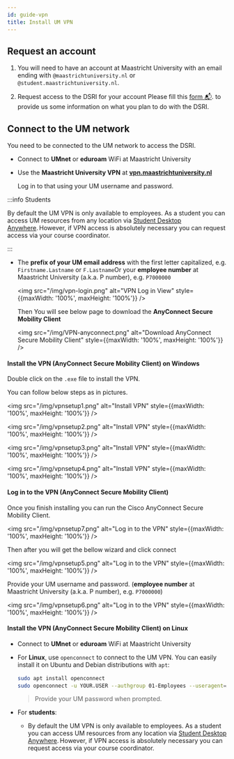 ```yaml
---
id: guide-vpn
title: Install UM VPN
---
```


## Request an account

1. You will need to have an account at Maastricht University with an email ending with `@maastrichtuniversity.nl` or `@student.maastrichtuniversity.nl`.

2. Request access to the DSRI for your account Please fill this [form 📬](/register). to provide us some information on what you plan to do with the DSRI.


## Connect to the UM network

You need to be connected to the UM network to access the DSRI.

* Connect to **UMnet** or **eduroam** WiFi at Maastricht University

* Use the **Maastricht University VPN** at **[vpn.maastrichtuniversity.nl](https://vpn.maastrichtuniversity.nl/)**

  Log in to that using your UM username and password.

:::info Students

By default the UM VPN is only available to employees. As a student you can access UM resources from any location via [Student Desktop Anywhere](https://athenadesktop.maastrichtuniversity.nl). However, if VPN access is absolutely necessary you can request access via your course coordinator. 

:::



  * The **prefix of your UM email address** with the first letter capitalized, e.g. `Firstname.Lastname` or `F.Lastname`Or your **employee number** at Maastricht University (a.k.a. P number), e.g. `P7000000`

    <img src="/img/vpn-login.png" alt="VPN Log in View" style={{maxWidth: '100%', maxHeight: '100%'}} />

    Then You will see below page to download the **AnyConnect Secure Mobility Client**

    <img src="/img/VPN-anyconnect.png" alt="Download AnyConnect Secure Mobility Client" style={{maxWidth: '100%', maxHeight: '100%'}} />

#### Install the VPN (AnyConnect Secure Mobility Client) on Windows

Double click on the `.exe` file to install the VPN.

You can follow below steps as in pictures.

<img src="/img/vpnsetup1.png" alt="Install VPN" style={{maxWidth: '100%', maxHeight: '100%'}} />

<img src="/img/vpnsetup2.png" alt="Install VPN" style={{maxWidth: '100%', maxHeight: '100%'}} />

<img src="/img/vpnsetup3.png" alt="Install VPN" style={{maxWidth: '100%', maxHeight: '100%'}} />

<img src="/img/vpnsetup4.png" alt="Install VPN" style={{maxWidth: '100%', maxHeight: '100%'}} />

#### Log in to the VPN (AnyConnect Secure Mobility Client)

Once you finish installing you can run the Cisco AnyConnect Secure Mobility Client. 

<img src="/img/vpnsetup7.png" alt="Log in to the VPN" style={{maxWidth: '100%', maxHeight: '100%'}} />

Then after you will get the bellow wizard and click connect

<img src="/img/vpnsetup5.png" alt="Log in to the VPN" style={{maxWidth: '100%', maxHeight: '100%'}} />

Provide your UM username and password. (**employee number** at Maastricht University (a.k.a. P number), e.g. `P7000000`)

<img src="/img/vpnsetup6.png" alt="Log in to the VPN" style={{maxWidth: '100%', maxHeight: '100%'}} />



#### Install the VPN (AnyConnect Secure Mobility Client) on Linux

* Connect to **UMnet** or **eduroam** WiFi at Maastricht University

* For **Linux**, use `openconnect` to connect to the UM VPN. You can easily install it on Ubuntu and Debian distributions with `apt`:

  ```bash
  sudo apt install openconnect
  sudo openconnect -u YOUR.USER --authgroup 01-Employees --useragent=AnyConnect vpn.maastrichtuniversity.nl
  ```

  > Provide your UM password when prompted.

* For **students**:
  * By default the UM VPN is only available to employees. As a student you can access UM resources from any location via [Student Desktop Anywhere](https://athenadesktop.maastrichtuniversity.nl). However, if VPN access is absolutely necessary you can request access via your course coordinator.

